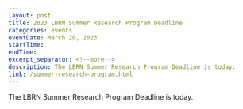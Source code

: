```yaml
---
layout: post
title: 2023 LBRN Summer Research Program Deadline
categories: events
eventDate: March 20, 2023
startTime:
endTime:
excerpt_separator: <!--more-->
description: The LBRN Summer Research Program Deadline is today.
link: /summer-research-program.html
---
```

The LBRN Summer Research Program Deadline is today.

